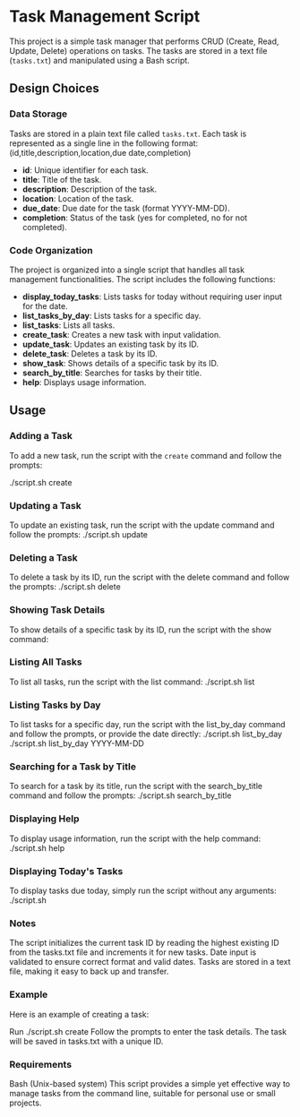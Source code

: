 # Task Management Script

This project is a simple task manager that performs CRUD (Create, Read, Update, Delete) operations on tasks. The tasks are stored in a text file (`tasks.txt`) and manipulated using a Bash script.

## Design Choices

### Data Storage
Tasks are stored in a plain text file called `tasks.txt`. Each task is represented as a single line in the following format:
(id,title,description,location,due date,completion)
- **id**: Unique identifier for each task.
- **title**: Title of the task.
- **description**: Description of the task.
- **location**: Location of the task.
- **due_date**: Due date for the task (format YYYY-MM-DD).
- **completion**: Status of the task (yes for completed, no for not completed).

### Code Organization
The project is organized into a single script that handles all task management functionalities. The script includes the following functions:
- **display_today_tasks**: Lists tasks for today without requiring user input for the date.
- **list_tasks_by_day**: Lists tasks for a specific day.
- **list_tasks**: Lists all tasks.
- **create_task**: Creates a new task with input validation.
- **update_task**: Updates an existing task by its ID.
- **delete_task**: Deletes a task by its ID.
- **show_task**: Shows details of a specific task by its ID.
- **search_by_title**: Searches for tasks by their title.
- **help**: Displays usage information.

## Usage

### Adding a Task
To add a new task, run the script with the `create` command and follow the prompts:

./script.sh create
### Updating a Task
To update an existing task, run the script with the update command and follow the prompts:
./script.sh update
### Deleting a Task
To delete a task by its ID, run the script with the delete command and follow the prompts:
./script.sh delete
### Showing Task Details
To show details of a specific task by its ID, run the script with the show command:
### Listing All Tasks
To list all tasks, run the script with the list command:
./script.sh list
### Listing Tasks by Day
To list tasks for a specific day, run the script with the list_by_day command and follow the prompts, or provide the date directly:
./script.sh list_by_day
./script.sh list_by_day YYYY-MM-DD
### Searching for a Task by Title
To search for a task by its title, run the script with the search_by_title command and follow the prompts:
./script.sh search_by_title
### Displaying Help
To display usage information, run the script with the help command:
./script.sh help
### Displaying Today's Tasks
To display tasks due today, simply run the script without any arguments:
./script.sh
### Notes
The script initializes the current task ID by reading the highest existing ID from the tasks.txt file and increments it for new tasks.
Date input is validated to ensure correct format and valid dates.
Tasks are stored in a text file, making it easy to back up and transfer.
### Example
Here is an example of creating a task:

Run ./script.sh create
Follow the prompts to enter the task details.
The task will be saved in tasks.txt with a unique ID.
### Requirements
Bash (Unix-based system)
This script provides a simple yet effective way to manage tasks from the command line, suitable for personal use or small projects.


